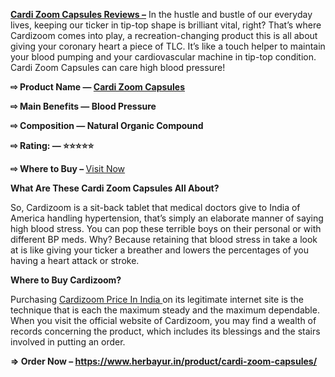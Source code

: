 <p><a href="https://www.herbayur.in/product/cardi-zoom-capsules/"><strong>Cardi Zoom Capsules Reviews &ndash;</strong></a><span style="font-weight: 400;">&nbsp;In the hustle and bustle of our everyday lives, keeping our ticker in tip-top shape is brilliant vital, right? That&rsquo;s where Cardizoom comes into play, a recreation-changing product this is all about giving your coronary heart a piece of TLC. It&rsquo;s like a touch helper to maintain your blood pumping and your cardiovascular machine in tip-top condition. Cardi Zoom Capsules can care high blood pressure!</span></p>
<p><strong>⇨ Product Name &mdash;&nbsp;</strong><a href="https://www.herbayur.in/product/cardi-zoom-capsules/"><strong>Cardi Zoom Capsules</strong></a></p>
<p><strong>⇨ Main Benefits &mdash; Blood Pressure</strong></p>
<p><strong>⇨ Composition &mdash; Natural Organic Compound</strong></p>
<p><strong>⇨ Rating: &mdash; ⭐⭐⭐⭐⭐</strong></p>
<p><strong>⇨ Where to Buy &ndash;&nbsp;</strong><a href="https://www.herbayur.in/product/cardi-zoom-capsules/"><span style="font-weight: 400;">Visit Now</span></a><span style="font-weight: 400;">&nbsp;&nbsp;&nbsp;&nbsp;&nbsp;&nbsp;</span></p>
<p><strong>What Are These Cardi Zoom Capsules All About?&nbsp;&nbsp;&nbsp;&nbsp;</strong></p>
<p><span style="font-weight: 400;">So, Cardizoom is a sit-back tablet that medical doctors give to India of America handling hypertension, that&rsquo;s simply an elaborate manner of saying high blood stress. You can pop these terrible boys on their personal or with different BP meds. Why? Because retaining that blood stress in take a look at is like giving your ticker a breather and lowers the percentages of you having a heart attack or stroke.</span></p>
<p><strong>Where to Buy Cardizoom?</strong></p>
<p><span style="font-weight: 400;">Purchasing&nbsp;</span><a href="https://www.herbayur.in/product/cardi-zoom-capsules/"><span style="font-weight: 400;">Cardizoom Price In India&nbsp;</span></a><span style="font-weight: 400;">on its legitimate internet site is the technique that is each the maximum steady and the maximum dependable. When you visit the official website of Cardizoom, you may find a wealth of records concerning the product, which includes its blessings and the stairs involved in putting an order.</span></p>
<p><strong>&rArr; Order Now &ndash;&nbsp;</strong><a href="https://www.herbayur.in/product/cardi-zoom-capsules/"><strong>https://www.herbayur.in/product/cardi-zoom-capsules/</strong></a></p>
